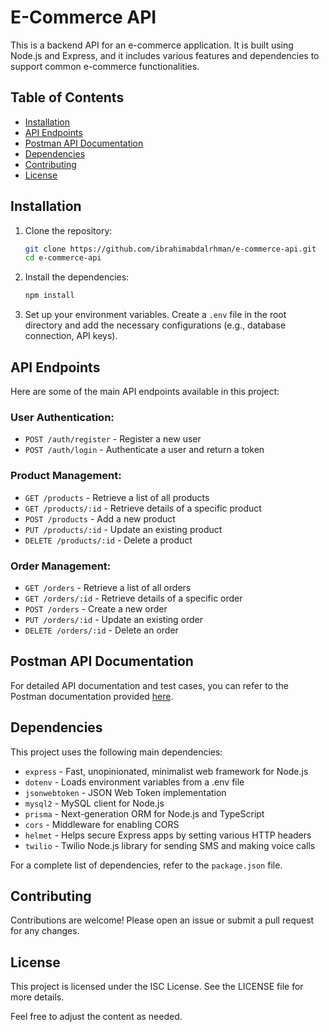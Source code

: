 # E-Commerce API

This is a backend API for an e-commerce application. It is built using Node.js and Express, and it includes various features and dependencies to support common e-commerce functionalities.

## Table of Contents

- [Installation](#installation)
- [API Endpoints](#api-endpoints)
- [Postman API Documentation](#postman-api-documentation)
- [Dependencies](#dependencies)
- [Contributing](#contributing)
- [License](#license)

## Installation

1. Clone the repository:
    ```bash
    git clone https://github.com/ibrahimabdalrhman/e-commerce-api.git
    cd e-commerce-api
    ```

2. Install the dependencies:
    ```bash
    npm install
    ```

3. Set up your environment variables. Create a `.env` file in the root directory and add the necessary configurations (e.g., database connection, API keys).

## API Endpoints

Here are some of the main API endpoints available in this project:

### User Authentication:

- `POST /auth/register` - Register a new user
- `POST /auth/login` - Authenticate a user and return a token

### Product Management:

- `GET /products` - Retrieve a list of all products
- `GET /products/:id` - Retrieve details of a specific product
- `POST /products` - Add a new product
- `PUT /products/:id` - Update an existing product
- `DELETE /products/:id` - Delete a product

### Order Management:

- `GET /orders` - Retrieve a list of all orders
- `GET /orders/:id` - Retrieve details of a specific order
- `POST /orders` - Create a new order
- `PUT /orders/:id` - Update an existing order
- `DELETE /orders/:id` - Delete an order

## Postman API Documentation

For detailed API documentation and test cases, you can refer to the Postman documentation provided [here](https://drive.google.com/file/d/1P9Fh9Jh0UQZhUB5-pauQ2HHKNM4Vi1j5/view?usp=sharing).

## Dependencies

This project uses the following main dependencies:

- `express` - Fast, unopinionated, minimalist web framework for Node.js
- `dotenv` - Loads environment variables from a .env file
- `jsonwebtoken` - JSON Web Token implementation
- `mysql2` - MySQL client for Node.js
- `prisma` - Next-generation ORM for Node.js and TypeScript
- `cors` - Middleware for enabling CORS
- `helmet` - Helps secure Express apps by setting various HTTP headers
- `twilio` - Twilio Node.js library for sending SMS and making voice calls

For a complete list of dependencies, refer to the `package.json` file.

## Contributing

Contributions are welcome! Please open an issue or submit a pull request for any changes.

## License

This project is licensed under the ISC License. See the LICENSE file for more details.

Feel free to adjust the content as needed.